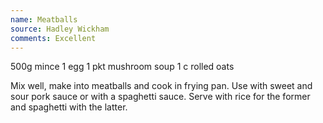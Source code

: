 ```yaml
---
name: Meatballs
source: Hadley Wickham
comments: Excellent
---
```


500g mince
1 egg
1 pkt mushroom soup
1 c rolled oats

Mix well, make into meatballs and cook in frying pan.  Use with sweet and sour pork sauce or with a spaghetti sauce.  Serve with rice for the former and spaghetti with the latter.

